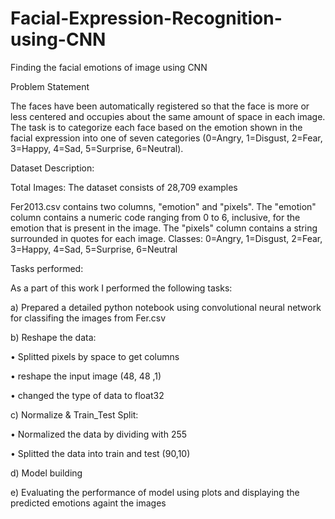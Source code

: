 # Facial-Expression-Recognition-using-CNN
Finding the facial emotions of image using CNN

Problem Statement

The faces have been automatically registered so that the face is more or less centered and occupies about the same amount of space in each image. The task is to categorize each face based on the emotion shown in the facial expression into one of seven categories (0=Angry, 1=Disgust, 2=Fear, 3=Happy, 4=Sad, 5=Surprise, 6=Neutral).

Dataset Description:

Total Images: The dataset consists of 28,709 examples

Fer2013.csv contains two columns, "emotion" and "pixels". The "emotion" column contains a numeric code ranging from 0 to 6, inclusive, for the emotion that is present in the image. The "pixels" column contains a string surrounded in quotes for each image. Classes: 0=Angry, 1=Disgust, 2=Fear, 3=Happy, 4=Sad, 5=Surprise, 6=Neutral

Tasks performed:

As a part of this work I performed the following tasks:

a) Prepared a detailed python notebook using convolutional neural network for classifing the images from Fer.csv

b) Reshape the data:

 • Splitted pixels by space to get columns

 • reshape the input image (48, 48 ,1)

 • changed the type of data to float32
 
c) Normalize & Train_Test Split:

• Normalized the data by dividing with 255

• Splitted the data into train and test (90,10)

d) Model building

e) Evaluating the performance of model using plots and displaying the predicted emotions againt the images
